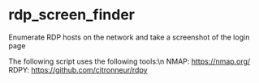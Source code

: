 # rdp_screen_finder
Enumerate RDP hosts on the network and take a screenshot of the login page

The following script uses the following tools:\n
NMAP:
https://nmap.org/
RDPY:
https://github.com/citronneur/rdpy

